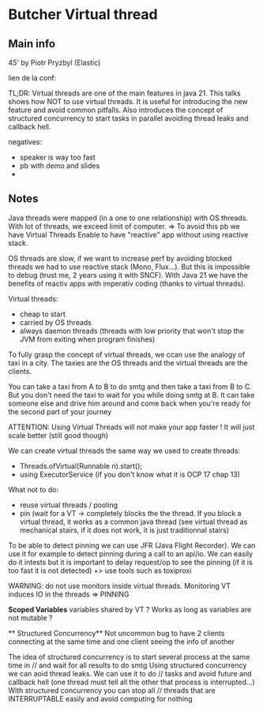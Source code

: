 
# Butcher Virtual thread

## Main info
45' by Piotr Pryzbyl (Elastic)

lien de la conf:

TL;DR: 
Virtual threads are one of the main features in java 21. This talks shows how NOT to use virtual threads.
It is useful for introducing the new feature and avoid common pitfalls. 
Also introduces the concept of structured concurrency to start tasks in parallel avoiding thread leaks and callback hell.

negatives:
- speaker is way too fast
- pb with demo and slides
- 

## Notes

Java threads were mapped (in a one to one relationship) with OS threads. With lot of threads, we exceed limit of computer. => To avoid this pb we have Virtual Threads
Enable to have "reactive" app without using reactive stack.

OS threads are slow, if we want to increase perf by avoiding blocked threads we had to use reactive stack (Mono, Flux...). 
But this is impossible to debug (trust me, 2 years using it with SNCF). With Java 21 we have the benefits of reactiv apps with imperativ coding (thanks to virtual threads).

Virtual threads:
- cheap to start
- carried by OS threads
- always daemon threads (threads with low priority that won't stop the JVM from exiting when program finishes)

To fully grasp the concept of virtual threads, we ccan use the analogy of taxi in a city.
The taxies are the OS threads and the virtual threads are the clients. 

You can take a taxi from A to B to do smtg and then take a taxi from B to C. But you don't need the taxi to wait for you while doing smtg at B. It can take someone else and drive him around and come back when you're ready for the second part of your journey

ATTENTION: Using Virtual Threads will not make your app faster ! It will just scale better (still good though)

We can create virtual threads the same way we used to create threads:
- Threads.ofVirtual(Runnable n).start();
- using ExecutorService (if you don't know what it is OCP 17 chap 13)

What not to do:
- reuse virtual threads / pooling
- pin (wait for a VT -> completely blocks the the thread. If you block a virtual thread, it works as a common java thread (see virtual thread as mechanical stairs, if it does not work, it is just traditionnal stairs)

To be able to detect pinning we can use JFR (Java Flight Recorder). We can use it for example to detect pinning during a call to an api/io.
We can easily do it intests but it is important to delay request/op to see the pinning (if it is too fast it is not detected) +> use tools such as toxiproxi

WARNING: do not use monitors inside virtual threads. Monitoring VT induces IO in the threads => PINNING

**Scoped Variables**
variables shared by VT ? Works as long as variables are not mutable ? 

** Structured Concurrency**
Not uncommon bug to have 2 clients connecting at the same time and one client seeing the info of another

The idea of structured concurrency is to start several process at the same time in // and wait for all results to do smtg
Using structured concurrency we can aoid thread leaks. We can use it to do // tasks and avoid future and callback hell (one thread must tell all the other that process is interrupted...)
With structured concurrency you can stop all // threads that are INTERRUPTABLE easily and avoid computing for nothing
